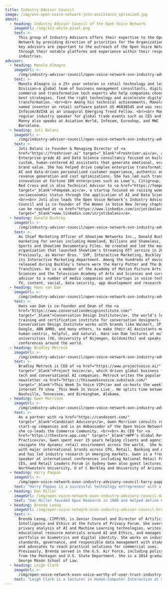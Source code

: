 ```yaml
---
title: Industry Advisor Council
image: /img/ovn-open-voice-network-join-assistance_optimized.jpg
about:
  - heading: Industry Advisor Council of the Open Voice Network
    imageUrl: /img/1x1-white-pixel.png
    text: >-
      This group of Industry Advisors offers their expertise to the Open Voice
      Network by providing direction of priorities for the Organization. These
      key advisors are important to the outreach of the Open Voice Network
      through their notable platforms and experience within their respective
      industries.
advisor:
  - heading: Manolo Almagro
    imageUrl: >-
      /img/industry-advisor-council/open-voice-network-ovn-industry-advisors-council-Manolo-Almagro.png
    text: >-
      Manolo Almagro is a 25+ year veteran in retail technology and leads Q
      Division—a global team of business management consultants, digital
      commerce and transformative tech experts who help companies choose the
      best strategies, find the right technology and accelerate digital
      transformation. <br><br> Among his technical achievements, Manolo is a
      named inventor on retail software patent US #6038545 and was recognized by
      Infocom/AVIXA as an inaugural Emerging Trend Fellow. <br><br> Manolo is a
      regular industry speaker for global trade events such as CES and NRF.
      Manny also speaks at Aviation World, Infocom, Euroshop, and MWC
      Barcelona.  
  - heading: Joti Balani
    imageUrl: >-
      /img/industry-advisor-council/open-voice-network-ovn-industry-advisors-council-joti-balani.jpeg
    text: >-
      Joti Balani is Founder & Managing Director of <a
      href="https://freshriver.ai" target="_blank">Freshriver.ai</a>, an
      Enterprise-grade AI and Data Science consultancy focused on building
      custom, human-centered AI assistants that generate emotional, economic and
      brand value. She has helped drive complex enterprise transformations with
      AI and data-driven personalized customer experience, authentic engagement,
      revenue generation and cost optimizations. She has led such transformative
      innovation at Fortune 100 enterprises such as Lowe’s, Citigroup, American
      Red Cross and is also Technical Advisor to <a href="https://fempeak.ai"
      target="_blank">Fempeak.ai</a>, a startup focused on raising women’s
      socioeconomic status through the application of AI and Data Science.
      <br><br> Joti also leads the Open Voice Network’s Industry Advisory
      Council and is co-founder of the Women in Voice New Jersey chapter. She
      can be reached at <a href="https://www.linkedin.com/in/jotibalani"
      target="_blank">www.linkedin.com/in/jotibalani</a>.
  - heading: Donald Buckley
    imageUrl: >-
      /img/industry-advisor-council/open-voice-network-ovn-industry-advisors-council-donald-buckley.jpg
    text: >-
      As Chief Marketing Officer of Showtime Networks Inc., Donald Buckley led
      marketing for series including Homeland, Billions and Shameless, Showtime
      Sports and Showtime Documentary Films. He created and led the marketing
      organization that launched Showtime's Streaming OTT service in 2015.
      Previously, as Warner Bros.' SVP, Interactive Marketing, Buckley founded
      its Interactive Marketing department. Among the hundreds of movies
      released during Buckley's tenure were the Harry Potter and The Dark Knight
      franchises. He is a member of the Academy of Motion Picture Arts and
      Sciences and the Television Academy of Arts and Sciences and currently
      advisor to a number of media companies and startups in voice-tech, gaming,
      TV, content, social, data security, app development and research.
  - heading: Hans van Dam
    imageUrl: >-
      /img/industry-advisor-council/open-voice-network-ovn-industry-advisors-council-hans-van-dam.jpg
    text: >-
      Hans van Dam is co-founder and Dean of the <a
      href="https://www.conversationdesigninstitute.com/"
      target="_blank">Conversation Design Institute</a>, the world’s leading
      training and certification institute for conversation designers. The
      Conversation Design Institute works with brands like Walmart, JP Morgan,
      Google, ABN AMRO, and many others, to make their AI Assistants more
      human-centric, helpful, and natural. Hans van Dam lectures at multiple
      universities (VU, University of Nijmegen, Goldsmiths) and speaks often at
      conferences around the world.
  - heading: Bradley Metrock
    imageUrl: >-
      /img/industry-advisor-council/open-voice-network-ovn-industry-advisors-council-bradley-metrock.jpg
    text: >-
      Bradley Metrock is CEO of <a href="https://www.projectvoice.ai/"
      target="_blank">Project Voice</a>, which drives global business for voice
      tech and conversational AI companies. Metrock writes the popular
      newsletter <a href="https://thisweekinvoice.substack.com/"
      target="_blank">This Week In Voice VIP</a> and co-hosts the weekly
      internet TV show _This Week In Voice Live_. He splits time between
      Nashville, Tennessee, and Birmingham, Alabama.
  - heading: Gwen Morrison
    imageUrl: >-
      /img/industry-advisor-council/open-voice-network-ovn-industry-advisors-council-Gwen-Morrison.jpeg
    text: >-
      As a partner with <a href="https://candezent.com/"
      target="_blank">Candezant Advisory</a>, Gwen Morrison consults retail tech
      start-up companies and is an Ambassador of the Open Voice Network where
      she co-leads the Commerce Community. <br><br> As CEO for <a
      href="https://thestore.wpp.com/" target="_blank">WPP’s Global Retail
      Practice</a>, Gwen spent over 15 years helping clients and agencies
      navigate the dynamic retail environment across the world.  She has worked
      with major international brands across CPG, Retail, Banking and Automotive
      and has led industry research in emerging markets. Gwen is a frequent
      speaker at international conferences including National Retail Federation,
      CES, and Retail Leaders Forum in Sydney Gwen also guest lectures at
      Northwestern University, U of C Berkley and University of Arizona. 
  - heading: Harry Pappas
    imageUrl: >-
      /img/open-voice-network-ovon-industry-advisory-council-harry-pappas-bio.jpg
    text: "Harry Pappas is a successful technology entrepreneur with a strong focus on the health and wellness technology sector. He is a speaker at many health and wellness conferences and trade shows around the world, and he and his team are the producers of the award-winning Intelligent Health Pavilion™, a technology-centric digital hospital.\n\n\r\nPappas is an internationally recognized thought leader with auto-ID, BLE, NFC, RFID, RTLS, sensors, voice, robotics, and wireless technologies. He is also the creator of the i-Home™ and Founder and CEO of the Intelligent Health Association, a global technology-centric organization dedicated to helping members of the healthcare community adopt new technologies while driving down the cost of healthcare.\r"
  - heading: Dan Miller
    imageUrl: /img/open-voice-network-ovon-industry-advisory-council-dan-miller-bio.jpeg
    text: "Dan Miller founded Opus Research in 1986 and helped define Conversational Commerce through consulting engagements and by authoring reports, advisories and newsletters addressing business opportunities related to automated speech and natural language processing.\n\n\r\n\r\nAs Director of the New Electronic Media Program at LINK Resources from 1980-1983, he helped define one of the first continuous advisory services in the information industry. He then held management positions at Atari, Warner Communications and Pacific Telesis Group (now part of AT&T). He edited and published Telemedia News & Views, a highly regarded monthly newsletter regarding developments in voice processing and intelligent network services. He also served as Editor-in-Chief of The Kelsey Report, where he oversaw the launch of advisory services on local online commerce, voice and wireless commerce, and global directories."
  - heading: Brenda Leong
    imageUrl: /img/open-voice-network-ovon-industry-advisor-council-brenda-leong.jpg
    text: >-
      Brenda Leong, CIPP/US, is Senior Counsel and Director of Artificial
      Intelligence and Ethics at the Future of Privacy Forum. She oversees
      privacy analysis of AI and Machine Learning technologies, writes
      educational resource materials around AI and Ethics, and manages the FPF
      portfolio on biometrics and digital identity. She works on industry
      standards, governance, and responsible data management with stakeholders
      and advocates to reach practical solutions for commercial uses.
      Previously, Brenda served in the U.S. Air Force, including policy work
      from the Pentagon and U.S. State Department. She is a 2014 graduate of
      George Mason School of Law.
  - heading: Leigh Clark
    imageUrl: >-
      /img/open-voice-network-ovon-voice-worthy-of-user-trust-industry-advisor-council-leigh-clark.jpg
    text: "Leigh Clark is a lecturer in Human-Computer Interaction at Swansea University. His research examines people's interactions with voice and text-based conversational interfaces and how design choices impact use experience and user behavior. His ongoing work investigates the important dimensions of trust in voice assistant interactions and how to include underrepresented demographics like people who stammer.\r He is the co-founder of the Conversational User Interfaces (CUI) conference series and continues to work as a member of its steering committee."
---
```


